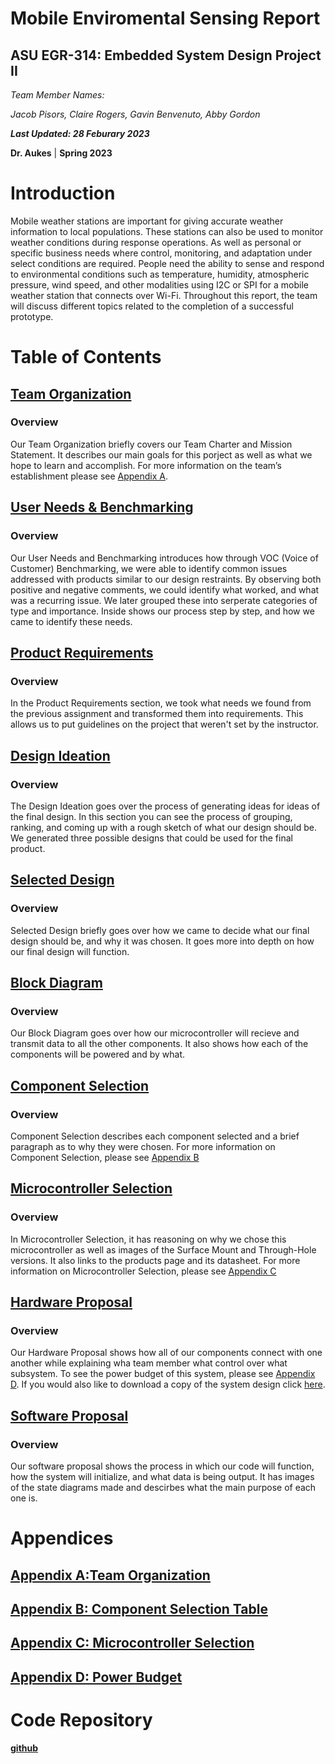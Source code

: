 Mobile Enviromental Sensing Report
====

ASU EGR-314: Embedded System Design Project II
---------------------------------------------

_Team Member Names:_ 

_Jacob Pisors, Claire Rogers, Gavin Benvenuto, Abby Gordon_

**_Last Updated: 28 Feburary 2023_**

**Dr. Aukes** | **Spring 2023**



# Introduction

Mobile weather stations are important for giving accurate weather information to local populations. These stations can also be used to monitor weather conditions during response operations. As well as personal or specific business needs where control, monitoring, and adaptation under select conditions are required. People need the ability to sense and respond to environmental conditions such as temperature, humidity, atmospheric pressure, wind speed, and other modalities using I2C or SPI for a mobile weather station that connects over Wi-Fi. Throughout this report, the team will discuss different topics related to the completion of a successful prototype.

# Table of Contents

## [Team Organization](team_organization.md)

### Overview
Our Team Organization briefly covers our Team Charter and Mission Statement. It describes our main goals for this porject as well as what we hope to learn and accomplish. For more information on the team’s establishment please see [Appendix A](Appendix_A.md).

## [User Needs & Benchmarking](user_needs.md)

### Overview
Our User Needs and Benchmarking introduces how through VOC (Voice of Customer) Benchmarking, we were able to identify common issues addressed with products similar to our design restraints. By observing both positive and negative comments, we could identify what worked, and what was a recurring issue. We later grouped these into serperate categories of type and importance. Inside shows our process step by step, and how we came to identify these needs.

## [Product Requirements](product_requirements.md)

### Overview
In the Product Requirements section, we took what needs we found from the previous assignment and transformed them into requirements. This allows us to put guidelines on the project that weren't set by the instructor. 

## [Design Ideation](design_ideation.md)

### Overview
The Design Ideation goes over the process of generating ideas for ideas of the final design. In this section you can see the process of grouping, ranking, and coming up with a rough sketch of what our design should be. We generated three possible designs that could be used for the final product.  

## [Selected Design](selected_design.md)

### Overview
Selected Design briefly goes over how we came to decide what our final design should be, and why it was chosen. It goes more into depth on how our final design will function.

## [Block Diagram](block_diagram.md)

### Overview
Our Block Diagram goes over how our microcontroller will recieve and transmit data to all the other components. It also shows how each of the components will be powered and by what. 

## [Component Selection](component_selection.md)

### Overview
Component Selection describes each component selected and a brief paragraph as to why they were chosen. For more information on Component Selection, please see [Appendix B](Appendix_B.md)

## [Microcontroller Selection](microcontroller_selection.md)

### Overview
In Microcontroller Selection, it has reasoning on why we chose this microcontroller as well as images of the Surface Mount and  Through-Hole versions. It also links to the products page and its datasheet. For more information on Microcontroller Selection, please see [Appendix C](Appendix_C.md)

## [Hardware Proposal](hardware_proposal.md)

### Overview
Our Hardware Proposal shows how all of our components connect with one another while explaining wha team member what control over what subsystem. To see the power budget of this system, please see [Appendix D](Appendix_D.md). If you would also like to download a copy of the system design click [here](https://github.com/EGR314Team206/egr314team206.github.io/files/10842676/SystemDesignCheckpoint2.pdf).

## [Software Proposal](software_proposal.md)

### Overview
Our software proposal shows the process in which our code will function, how the system will initialize, and what data is being output. It has images of the state diagrams made and descirbes what the main purpose of each one is.

# Appendices

## [Appendix A:Team Organization](Appendix_A.md)

## [Appendix B: Component Selection Table](Appendix_B.md)

## [Appendix C: Microcontroller Selection](Appendix_C.md)

## [Appendix D: Power Budget](Appendix_D.md)

# Code Repository

**[github](https://github.com/EGR314Team206/egr314team206.github.io)**
